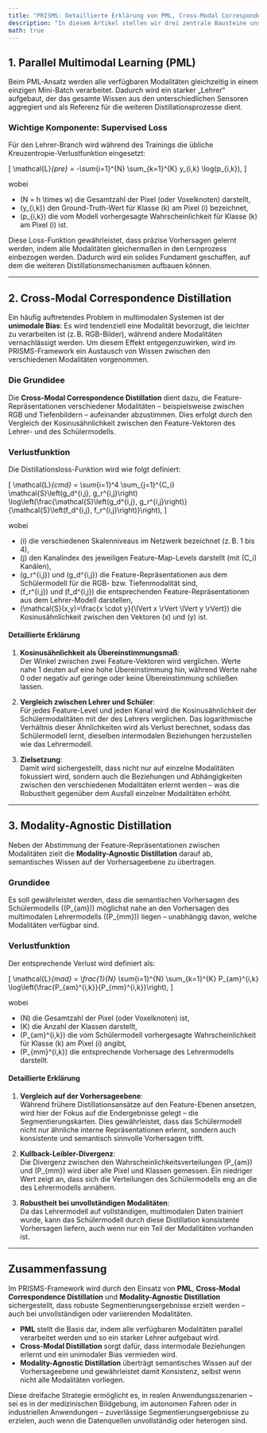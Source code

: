 ```yaml
---
title: "PRISMS: Detaillierte Erklärung von PML, Cross-Modal Correspondence Distillation und Modality-Agnostic Distillation"
description: "In diesem Artikel stellen wir drei zentrale Bausteine unseres PRISMS-Frameworks vor: das Parallel Multimodal Learning (PML), die Cross-Modal Correspondence Distillation und die Modality-Agnostic Distillation. Diese Komponenten tragen entscheidend dazu bei, dass unser System robuste Segmentierungsergebnisse liefert – selbst wenn einzelne Modalitäten fehlen oder variieren."
math: true
---
```


## 1. Parallel Multimodal Learning (PML)

Beim PML-Ansatz werden alle verfügbaren Modalitäten gleichzeitig in einem einzigen Mini-Batch verarbeitet. Dadurch wird ein starker „Lehrer“ aufgebaut, der das gesamte Wissen aus den unterschiedlichen Sensoren aggregiert und als Referenz für die weiteren Distillationsprozesse dient.

### Wichtige Komponente: Supervised Loss

Für den Lehrer-Branch wird während des Trainings die übliche Kreuzentropie-Verlustfunktion eingesetzt:

\[
\mathcal{L}_{pre} = -\sum_{i=1}^{N} \sum_{k=1}^{K} y_{i,k} \log(p_{i,k}),
\]

wobei  
- \(N = h \times w\) die Gesamtzahl der Pixel (oder Voxelknoten) darstellt,  
- \(y_{i,k}\) den Ground-Truth-Wert für Klasse \(k\) am Pixel \(i\) bezeichnet,  
- \(p_{i,k}\) die vom Modell vorhergesagte Wahrscheinlichkeit für Klasse \(k\) am Pixel \(i\) ist.

Diese Loss-Funktion gewährleistet, dass präzise Vorhersagen gelernt werden, indem alle Modalitäten gleichermaßen in den Lernprozess einbezogen werden. Dadurch wird ein solides Fundament geschaffen, auf dem die weiteren Distillationsmechanismen aufbauen können.

---

## 2. Cross-Modal Correspondence Distillation

Ein häufig auftretendes Problem in multimodalen Systemen ist der **unimodale Bias**: Es wird tendenziell eine Modalität bevorzugt, die leichter zu verarbeiten ist (z. B. RGB-Bilder), während andere Modalitäten vernachlässigt werden. Um diesem Effekt entgegenzuwirken, wird im PRISMS-Framework ein Austausch von Wissen zwischen den verschiedenen Modalitäten vorgenommen.

### Die Grundidee

Die **Cross-Modal Correspondence Distillation** dient dazu, die Feature-Repräsentationen verschiedener Modalitäten – beispielsweise zwischen RGB und Tiefenbildern – aufeinander abzustimmen. Dies erfolgt durch den Vergleich der Kosinusähnlichkeit zwischen den Feature-Vektoren des Lehrer- und des Schülermodells.

### Verlustfunktion

Die Distillationsloss-Funktion wird wie folgt definiert:

\[
\mathcal{L}_{cmd} = \sum_{i=1}^4 \sum_{j=1}^{C_i} \mathcal{S}\left(g_d^{i,j}, g_r^{i,j}\right) \log\left(\frac{\mathcal{S}\left(g_d^{i,j}, g_r^{i,j}\right)}{\mathcal{S}\left(f_d^{i,j}, f_r^{i,j}\right)}\right),
\]

wobei  
- \(i\) die verschiedenen Skalenniveaus im Netzwerk bezeichnet (z. B. 1 bis 4),  
- \(j\) den Kanalindex des jeweiligen Feature-Map-Levels darstellt (mit \(C_i\) Kanälen),  
- \(g_r^{i,j}\) und \(g_d^{i,j}\) die Feature-Repräsentationen aus dem Schülermodell für die RGB- bzw. Tiefenmodalität sind,  
- \(f_r^{i,j}\) und \(f_d^{i,j}\) die entsprechenden Feature-Repräsentationen aus dem Lehrer-Modell darstellen,  
- \(\mathcal{S}(x,y)=\frac{x \cdot y}{\lVert x \rVert \lVert y \rVert}\) die Kosinusähnlichkeit zwischen den Vektoren \(x\) und \(y\) ist.

#### Detaillierte Erklärung

1. **Kosinusähnlichkeit als Übereinstimmungsmaß**:  
   Der Winkel zwischen zwei Feature-Vektoren wird verglichen. Werte nahe 1 deuten auf eine hohe Übereinstimmung hin, während Werte nahe 0 oder negativ auf geringe oder keine Übereinstimmung schließen lassen.

2. **Vergleich zwischen Lehrer und Schüler**:  
   Für jedes Feature-Level und jeden Kanal wird die Kosinusähnlichkeit der Schülermodalitäten mit der des Lehrers verglichen. Das logarithmische Verhältnis dieser Ähnlichkeiten wird als Verlust berechnet, sodass das Schülermodell lernt, dieselben intermodalen Beziehungen herzustellen wie das Lehrermodell.

3. **Zielsetzung**:  
   Damit wird sichergestellt, dass nicht nur auf einzelne Modalitäten fokussiert wird, sondern auch die Beziehungen und Abhängigkeiten zwischen den verschiedenen Modalitäten erlernt werden – was die Robustheit gegenüber dem Ausfall einzelner Modalitäten erhöht.

---

## 3. Modality-Agnostic Distillation

Neben der Abstimmung der Feature-Repräsentationen zwischen Modalitäten zielt die **Modality-Agnostic Distillation** darauf ab, semantisches Wissen auf der Vorhersageebene zu übertragen.

### Grundidee

Es soll gewährleistet werden, dass die semantischen Vorhersagen des Schülermodells (\(P_{am}\)) möglichst nahe an den Vorhersagen des multimodalen Lehrermodells (\(P_{mm}\)) liegen – unabhängig davon, welche Modalitäten verfügbar sind.

### Verlustfunktion

Der entsprechende Verlust wird definiert als:

\[
\mathcal{L}_{mad} = \frac{1}{N} \sum_{i=1}^{N} \sum_{k=1}^{K} P_{am}^{i,k} \log\left(\frac{P_{am}^{i,k}}{P_{mm}^{i,k}}\right),
\]

wobei  
- \(N\) die Gesamtzahl der Pixel (oder Voxelknoten) ist,  
- \(K\) die Anzahl der Klassen darstellt,  
- \(P_{am}^{i,k}\) die vom Schülermodell vorhergesagte Wahrscheinlichkeit für Klasse \(k\) am Pixel \(i\) angibt,  
- \(P_{mm}^{i,k}\) die entsprechende Vorhersage des Lehrermodells darstellt.

#### Detaillierte Erklärung

1. **Vergleich auf der Vorhersageebene**:  
   Während frühere Distillationsansätze auf den Feature-Ebenen ansetzen, wird hier der Fokus auf die Endergebnisse gelegt – die Segmentierungskarten. Dies gewährleistet, dass das Schülermodell nicht nur ähnliche interne Repräsentationen erlernt, sondern auch konsistente und semantisch sinnvolle Vorhersagen trifft.

2. **Kullback-Leibler-Divergenz**:  
   Die Divergenz zwischen den Wahrscheinlichkeitsverteilungen \(P_{am}\) und \(P_{mm}\) wird über alle Pixel und Klassen gemessen. Ein niedriger Wert zeigt an, dass sich die Verteilungen des Schülermodells eng an die des Lehrermodells annähern.

3. **Robustheit bei unvollständigen Modalitäten**:  
   Da das Lehrermodell auf vollständigen, multimodalen Daten trainiert wurde, kann das Schülermodell durch diese Distillation konsistente Vorhersagen liefern, auch wenn nur ein Teil der Modalitäten vorhanden ist.

---

## Zusammenfassung

Im PRISMS-Framework wird durch den Einsatz von **PML**, **Cross-Modal Correspondence Distillation** und **Modality-Agnostic Distillation** sichergestellt, dass robuste Segmentierungsergebnisse erzielt werden – auch bei unvollständigen oder variierenden Modalitäten.  
- **PML** stellt die Basis dar, indem alle verfügbaren Modalitäten parallel verarbeitet werden und so ein starker Lehrer aufgebaut wird.  
- **Cross-Modal Distillation** sorgt dafür, dass intermodale Beziehungen erlernt und ein unimodaler Bias vermieden wird.  
- **Modality-Agnostic Distillation** überträgt semantisches Wissen auf der Vorhersageebene und gewährleistet damit Konsistenz, selbst wenn nicht alle Modalitäten vorliegen.

Diese dreifache Strategie ermöglicht es, in realen Anwendungsszenarien – sei es in der medizinischen Bildgebung, im autonomen Fahren oder in industriellen Anwendungen – zuverlässige Segmentierungsergebnisse zu erzielen, auch wenn die Datenquellen unvollständig oder heterogen sind.